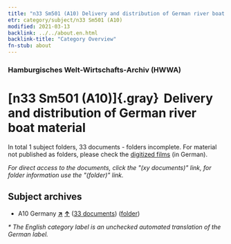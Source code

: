 ```yaml
---
title: "n33 Sm501 (A10) Delivery and distribution of German river boat material"
etr: category/subject/n33 Sm501 (A10)
modified: 2021-03-13
backlink: ../../about.en.html
backlink-title: "Category Overview"
fn-stub: about
---
```


### Hamburgisches Welt-Wirtschafts-Archiv (HWWA)
# [n33 Sm501 (A10)]{.gray}&#8201; Delivery and distribution of German river boat material&#160; 





In total 1 subject folders, 33 documents - folders incomplete.
For material not published as folders, please check the [digitized films](/film/h1_sh) (in German).

_For direct access to the documents, click the "(xy documents)" link, for folder information use the "(folder)" link._

## Subject archives


- A10 Germany [**&nearr;**](../../../geo/i/126128/about.en.html "Germany (all folders)") [**&uarr;**](../../../geo/about.en.html#A10 "Country category system") (<a href="https://pm20.zbw.eu/dfgview/sh/126128,145649" title="about: Germany : Delivery and distribution of German river boat material" target="_blank">33 documents</a>) ([folder](../../../../folder/sh/1261xx/126128/1456xx/145649/about.en.html))


_* The English category label is an unchecked automated translation of the German label._

